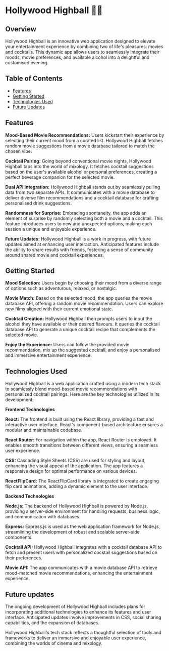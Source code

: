 # Hollywood Highball 🍿🍹

## Overview

Hollywood Highball is an innovative web application designed to elevate your entertainment experience by combining two of life's pleasures: movies and cocktails. This dynamic app allows users to seamlessly integrate their moods, movie preferences, and available alcohol into a delightful and customised evening.

## Table of Contents

- [Features](#features)
- [Getting Started](#getting-started)
- [Technologies Used](#technologies-used)
- [Future Updates](#Future-updates)

## Features

**Mood-Based Movie Recommendations:** Users kickstart their experience by selecting their current mood from a curated list. Hollywood Highball fetches random movie suggestions from a movie database tailored to match the chosen vibe.

**Cocktail Pairing:** Going beyond conventional movie nights, Hollywood Highball taps into the world of mixology. It fetches cocktail suggestions based on the user's available alcohol or personal preferences, creating a perfect beverage companion for the selected movie.

**Dual API Integration:** Hollywood Highball stands out by seamlessly pulling data from two separate APIs. It communicates with a movie database to deliver diverse film recommendations and a cocktail database for crafting personalised drink suggestions.

**Randomness for Surprise:** Embracing spontaneity, the app adds an element of surprise by randomly selecting both a movie and a cocktail. This feature introduces users to new and unexpected options, making each session a unique and enjoyable experience.

**Future Updates:** Hollywood Highball is a work in progress, with future updates aimed at enhancing user interaction. Anticipated features include the ability to share results with friends, fostering a sense of community around shared movie and cocktail experiences.

## Getting Started

**Mood Selection:** Users begin by choosing their mood from a diverse range of options such as adventurous, relaxed, or nostalgic.

**Movie Match:** Based on the selected mood, the app queries the movie database API, offering a random movie recommendation. Users can explore new films aligned with their current emotional state.

**Cocktail Creation:** Hollywood Highball then prompts users to input the alcohol they have available or their desired flavours. It queries the cocktail database API to generate a unique cocktail recipe that complements the selected movie.

**Enjoy the Experience:** Users can follow the provided movie recommendation, mix up the suggested cocktail, and enjoy a personalised and immersive entertainment experience.

## Technologies Used

Hollywood Highball is a web application crafted using a modern tech stack to seamlessly blend mood-based movie recommendations with personalized cocktail pairings. Here are the key technologies utilized in its development:

**Frontend Technologies**

**React:** The frontend is built using the React library, providing a fast and interactive user interface. React's component-based architecture ensures a modular and maintainable codebase.

**React Router:** For navigation within the app, React Router is employed. It enables smooth transitions between different views, ensuring a seamless user experience.

**CSS:** Cascading Style Sheets (CSS) are used for styling and layout, enhancing the visual appeal of the application. The app features a responsive design for optimal performance on various devices.

**ReactFlipCard:** The ReactFlipCard library is integrated to create engaging flip card animations, adding a dynamic element to the user interface.

**Backend Technologies**

**Node.js:** The backend of Hollywood Highball is powered by Node.js, providing a server-side environment for handling requests, business logic, and communication with databases.

**Express:** Express.js is used as the web application framework for Node.js, streamlining the development of robust and scalable server-side components.

**Cocktail API:** Hollywood Highball integrates with a cocktail database API to fetch and present users with personalized cocktail suggestions based on their preferences.

**Movie API:** The app communicates with a movie database API to retrieve mood-matched movie recommendations, enhancing the entertainment experience.

## Future updates

The ongoing development of Hollywood Highball includes plans for incorporating additional technologies to enhance its features and user interface. Anticipated updates involve improvements in CSS, social sharing capabilities, and the expansion of databases.

Hollywood Highball's tech stack reflects a thoughtful selection of tools and frameworks to deliver an immersive and enjoyable user experience, combining the worlds of cinema and mixology.
